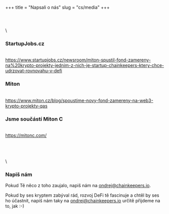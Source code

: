 +++
title = "Napsali o nás"
slug = "cs/media"
+++

#

\
\

### StartupJobs.cz
\
https://www.startupjobs.cz/newsroom/miton-spustil-fond-zamereny-na%20krypto-projekty-jednim-z-nich-je-startup-chainkeepers-ktery-chce-udrzovat-rovnovahu-v-defi

### Miton
\
https://www.miton.cz/blog/spoustime-novy-fond-zamereny-na-web3-krypto-projekty-qas

### Jsme součástí Miton C
\
https://mitonc.com/

\
\
\
\
### Napiš nám

Pokud Tě něco z toho zaujalo, napiš nám na [ondrej@chainkeepers.io](mailto:ondrej@chainkeepers.io).

Pokud by ses kryptem zabýval rád, rozvoj DeFi tě fascinuje a chtěl by ses ho
účastnit, napiš nám taky na
[ondrej@chainkeepers.io](mailto:ondrej@chainkeepers.io) určitě přijdeme na to,
jak :-)
